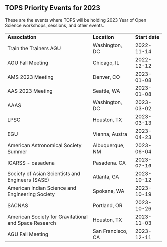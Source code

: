 ## TOPS Priority Events for 2023

These are the events where TOPS will be holding 2023 Year of Open Science workshops, sessions, and other events.

<table>
  <tr>
   <td><strong>Association</strong>
   </td>
   <td><strong>Location</strong>
   </td>
   <td><strong>Start date</strong>
   </td>
  </tr>
  <tr>
   <td>Train the Trainers AGU
   </td>
   <td>Washington, DC
   </td>
   <td>2022-11-14
   </td>
  </tr>
  <tr>
   <td>AGU Fall Meeting
   </td>
   <td>Chicago, IL
   </td>
   <td>2022-12-12
   </td>
  </tr>
  <tr>
   <td>AMS 2023 Meeting
   </td>
   <td>Denver, CO
   </td>
   <td>2023-01-08
   </td>
  </tr>
  <tr>
   <td>AAS 2023 Meeting
   </td>
   <td>Seattle, WA
   </td>
   <td>2023-01-08
   </td>
  </tr>
  <tr>
   <td>AAAS
   </td>
   <td>Washington, DC
   </td>
   <td>2023-03-02
   </td>
  </tr>
  <tr>
   <td>LPSC
   </td>
   <td>Houston, TX
   </td>
   <td>2023-03-13
   </td>
  </tr>
  <tr>
   <td>EGU
   </td>
   <td>Vienna, Austra
   </td>
   <td>2023-04-23
   </td>
  </tr>
  <tr>
   <td>American Astronomical Society Summer
   </td>
   <td>Albuquerque, NM
   </td>
   <td>2023-06-04
   </td>
  </tr>
  <tr>
   <td>IGARSS - pasadena
   </td>
   <td>Pasadena, CA
   </td>
   <td>2023-07-16
   </td>
  </tr>
  <tr>
   <td>Society of Asian Scientists and Engineers (SASE)
   </td>
   <td>Atlanta, GA
   </td>
   <td>2023-10-12
   </td>
  </tr>
  <tr>
   <td>American Indian Science and Engineering Society
   </td>
   <td>Spokane, WA
   </td>
   <td>2023-10-19
   </td>
  </tr>
  <tr>
   <td>SACNAS
   </td>
   <td>Portland, OR
   </td>
   <td>2023-10-26
   </td>
  </tr>
  <tr>
   <td>American Society for Gravitational and Space Research
   </td>
   <td>Houston, TX
   </td>
   <td>2023-11-03
   </td>
  </tr>
  <tr>
   <td>AGU Fall Meeting
   </td>
   <td>San Francisco, CA
   </td>
   <td>2023-12-11
   </td>
  </tr>
</table>

